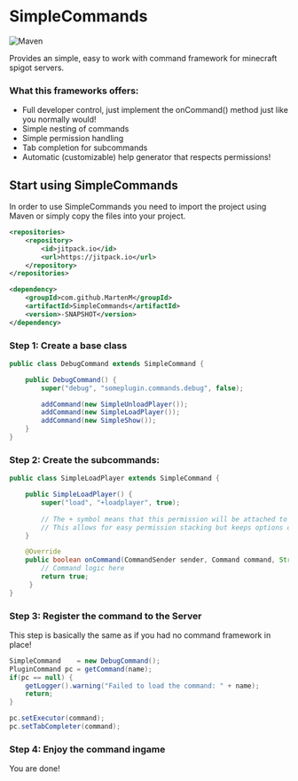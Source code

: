 # SimpleCommands
![Maven](https://github.com/MartenM/SimpleCommands/actions/workflows/maven.yml/badge.svg)

Provides an simple, easy to work with command framework for minecraft spigot servers.

### What this frameworks offers:
* Full developer control, just implement the onCommand() method just like you normally would!
* Simple nesting of commands
* Simple permission handling
* Tab completion for subcommands
* Automatic (customizable) help generator that respects permissions!


## Start using SimpleCommands
In order to use SimpleCommands you need to import the project using Maven or simply copy the files into your project.
```xml
<repositories>
    <repository>
        <id>jitpack.io</id>
        <url>https://jitpack.io</url>
    </repository>
</repositories>

<dependency>
    <groupId>com.github.MartenM</groupId>
    <artifactId>SimpleCommands</artifactId>
    <version>-SNAPSHOT</version>
</dependency>

```

### Step 1: Create a base class
```java
public class DebugCommand extends SimpleCommand {

    public DebugCommand() {
        super("debug", "someplugin.commands.debug", false);

        addCommand(new SimpleUnloadPlayer());
        addCommand(new SimpleLoadPlayer());
        addCommand(new SimpleShow());
    }
}
```

### Step 2: Create the subcommands:
```java
public class SimpleLoadPlayer extends SimpleCommand {

    public SimpleLoadPlayer() {
        super("load", "+loadplayer", true);
        
        // The + symbol means that this permission will be attached to that of the parent.
        // This allows for easy permission stacking but keeps options open to do whatever you want!
    }

    @Override
    public boolean onCommand(CommandSender sender, Command command, String s, String[] args) {
        // Command logic here
        return true;
     }
}
```

### Step 3: Register the command to the Server
This step is basically the same as if you had no command framework in place!
```java
SimpleCommand    = new DebugCommand();
PluginCommand pc = getCommand(name);
if(pc == null) {
    getLogger().warning("Failed to load the command: " + name);
    return;
}

pc.setExecutor(command);
pc.setTabCompleter(command);
```

### Step 4: Enjoy the command ingame
You are done! 

